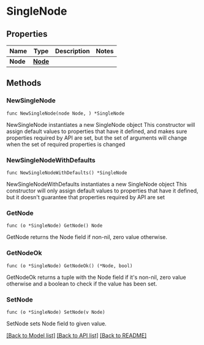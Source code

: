 # SingleNode

## Properties

Name | Type | Description | Notes
------------ | ------------- | ------------- | -------------
**Node** | [**Node**](Node.md) |  | 

## Methods

### NewSingleNode

`func NewSingleNode(node Node, ) *SingleNode`

NewSingleNode instantiates a new SingleNode object
This constructor will assign default values to properties that have it defined,
and makes sure properties required by API are set, but the set of arguments
will change when the set of required properties is changed

### NewSingleNodeWithDefaults

`func NewSingleNodeWithDefaults() *SingleNode`

NewSingleNodeWithDefaults instantiates a new SingleNode object
This constructor will only assign default values to properties that have it defined,
but it doesn't guarantee that properties required by API are set

### GetNode

`func (o *SingleNode) GetNode() Node`

GetNode returns the Node field if non-nil, zero value otherwise.

### GetNodeOk

`func (o *SingleNode) GetNodeOk() (*Node, bool)`

GetNodeOk returns a tuple with the Node field if it's non-nil, zero value otherwise
and a boolean to check if the value has been set.

### SetNode

`func (o *SingleNode) SetNode(v Node)`

SetNode sets Node field to given value.



[[Back to Model list]](../README.md#documentation-for-models) [[Back to API list]](../README.md#documentation-for-api-endpoints) [[Back to README]](../README.md)


